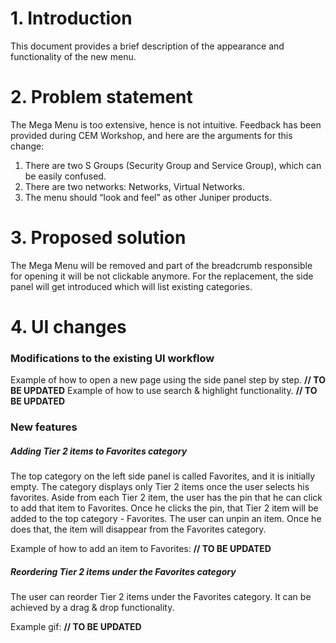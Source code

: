 # 1. Introduction
This document provides a brief description of the appearance and functionality of the new menu.
# 2. Problem statement
The Mega Menu is too extensive, hence is not intuitive. Feedback has been provided during CEM Workshop, and here are the arguments for this change: 
1. There are two S Groups (Security Group and Service Group), which can be easily confused.
2. There are two networks: Networks, Virtual Networks.
3. The menu should “look and feel” as other Juniper products.

# 3. Proposed solution
The Mega Menu will be removed and part of the breadcrumb responsible for opening it will be not clickable anymore. For the replacement, the side panel will get introduced which will list existing categories.
# 4. UI changes

### Modifications to the existing UI workflow
Example of how to open a new page using the side panel step by step. **// TO BE UPDATED**
Example of how to use search & highlight functionality. **// TO BE UPDATED**

### New features
##### Adding Tier 2 items to Favorites category
The top category on the left side panel is called Favorites, and it is initially empty. The category displays only Tier 2 items once the user selects his favorites.
Aside from each Tier 2 item, the user has the pin that he can click to add that item to Favorites.
Once he clicks the pin, that Tier 2 item will be added to the top category - Favorites.
The user can unpin an item. Once he does that, the item will disappear from the Favorites category.

Example of how to add an item to Favorites: **// TO BE UPDATED**

##### Reordering Tier 2 items under the Favorites category
The user can reorder Tier 2 items under the Favorites category. It can be achieved by a drag & drop functionality.

Example gif: **// TO BE UPDATED**
